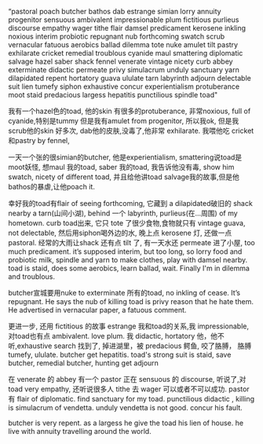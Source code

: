 “pastoral poach butcher bathos dab estrange simian lorry annuity progenitor sensuous ambivalent impressionable plum fictitious purlieus discourse empathy wager tithe flair damsel predicament kerosene inkling noxious interim probiotic repugnant nub forthcoming swatch scrub vernacular fatuous aerobics ballad dilemma tote nuke amulet tilt pastry exhilarate cricket remedial troublous cyanide maul smattering diplomatic salvage hazel saber shack fennel venerate vintage nicety curb abbey exterminate didactic permeate privy simulacrum unduly sanctuary yarn dilapidated repent hortatory guava ululate tarn labyrinth adjourn delectable suit lien tumefy siphon exhaustive concur experientialism protuberance moot staid predacious largess hepatitis punctilious spindle toad"  

我有一个hazel色的toad, 他的skin 有很多的protuberance, 非常noxious, full of cyanide,特别是tummy 但是我有amulet from progenitor, 所以我ok, 但是我scrub他的skin 好多次, dab他的皮肤,没毒了,他非常 exhilarate. 我喂他吃 cricket和pastry by fennel,  

一天一个张的很simian的butcher, 他是experientialism, smattering说toad是moot妖怪, 想maul 我的toad, saber 我的toad, 我告诉他没有毒, show him swatch, nicety of different toad, 并且给他讲toad salvage我的故事,但是他bathos的暴虐,让他poach it. 

幸好我的toad有flair of seeing forthcoming, 它藏到 a dilapidated破旧的 shack nearby a tarn(山间小湖), behind 一个 labyrinth, purlieus(在...周围) of my hometown. curb toad出来, 它只 tote 了很少食物,食物就只有 vintage guava, not delectable, 然后用siphon喝外边的水, 晚上点 kerosene 灯, 还做一点pastoral. 经常的大雨让shack 还有点 tilt 了, 有一天水还 permeate 进了小屋, too much predicament. it’s supposed interim, but too long, so lorry food and probiotic milk, spindle and yarn to make clothes, play with damsel nearby. toad is staid, does some aerobics, learn ballad, wait. Finally I'm in dilemma and troublous.  

butcher宣城要用nuke to exterminate 所有的toad, no inkling of cease. It’s repugnant. He says the nub of killing toad is privy reason that he hate them. He advertised in vernacular paper, a fatuous comment.  

更进一步, 还用 fictitious 的故事 estrange 我和toad的关系,我 impressionable,对toad也有点 ambivalent. love plum. 我 didactic, hortatory 他，他不听,exhaustive search 找到了, 掉进湖里，被 predacious 鳄鱼, 咬了胳膊， 胳膊 tumefy, ululate. butcher get hepatitis. toad's strong suit is staid, save butcher, remedial butcher, hunting get adjourn  

在 venerate 的 abbey 有一个 pastor 正在 sensuous 的 discourse, 听说了,对toad very empathy, 还听说很多人 tithe 去 wager 可以或者不可以成功. pastor 有 flair of diplomatic. find sanctuary for my toad. punctilious didactic , killing is simulacrum of vendetta. unduly vendetta is not good. concur his fault.  

butcher is very repent. as a largess he give the toad his lien of house. he live with annuity travelling around the world. 

